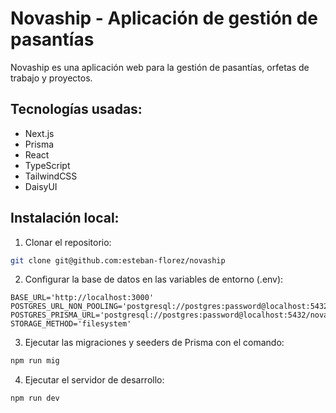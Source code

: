 # Novaship - Aplicación de gestión de pasantías

Novaship es una aplicación web para la gestión de pasantías, orfetas de trabajo y proyectos.

## Tecnologías usadas:

- Next.js
- Prisma
- React
- TypeScript
- TailwindCSS
- DaisyUI

## Instalación local:

1. Clonar el repositorio:

```bash
git clone git@github.com:esteban-florez/novaship
```

2. Configurar la base de datos en las variables de entorno (.env):

```
BASE_URL='http://localhost:3000'
POSTGRES_URL_NON_POOLING='postgresql://postgres:password@localhost:5432/novaship'
POSTGRES_PRISMA_URL='postgresql://postgres:password@localhost:5432/novaship'
STORAGE_METHOD='filesystem'
```

3. Ejecutar las migraciones y seeders de Prisma con el comando:

```bash
npm run mig
```

4. Ejecutar el servidor de desarrollo:

```bash
npm run dev
```
